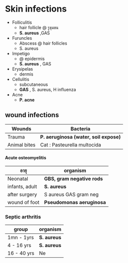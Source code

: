 # Skin infections
- Folliculitis
	- hair follicle @ รูขุมขน
	- **S. aureus** ,GAS
- Furuncles 
	- Abscess @ hair follicles
	- S. aureus
- Impetigo 
	- @ epidermis
	- **S. aureus** , GAS
- Erysipelas 
	- dermis
- Cellulitis 
	- subcutaneous
	- **GAS** , S. aureus, H influenza
- Acne
	- **P. acne**
## wound infections
| Wounds       | Bacteria                              |
| ------------ | ------------------------------------- |
| Trauma       | **P. aeruginosa (water, soil expose)** |
| Animal bites | Cat : Pasteurella multocida           |

#### Acute osteomyelitis
| อายุ           | organism                    |
| -------------- | --------------------------- |
| Neonatal       | **GBS, gram negative rods** |
| infants, adult | **S. aureus**               |
| after surgery  | S aureus GAS gram neg       |
| wound of foot  | **Pseudomonas aeruginosa**  |

### Septic arthritis
| group       | organism      |
| ----------- | ------------- |
| 1mn - 1yrs  | **S. aureus** |
| 4 - 16 yrs  | **S. aureus** |
| 16 - 40 yrs | Ne              |
